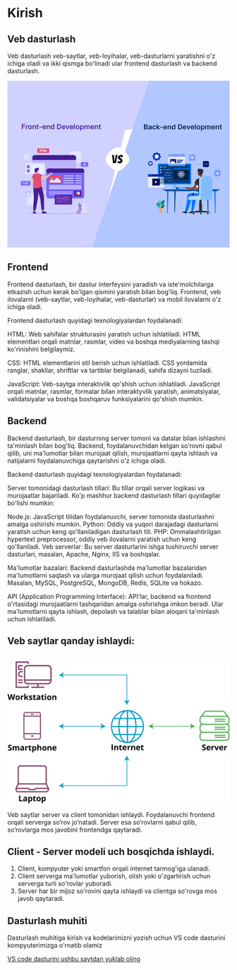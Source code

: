 # Kirish


## Veb dasturlash
Veb dasturlash veb-saytlar, veb-loyihalar, veb-dasturlarni yaratishni o'z ichiga oladi va ikki qismga bo'linadi ular frontend dasturlash va backend dasturlash.

<img src="./image.png">

## Frontend

Frontend dasturlash, bir dastur interfeysini yaradish va iste'molchilarga etkazish uchun kerak bo'lgan qismini yaratish bilan bog'liq. Frontend, veb ilovalarni (veb-saytlar, veb-loyihalar, veb-dasturlar) va mobil ilovalarni o'z ichiga oladi.

Frontend dasturlash quyidagi texnologiyalardan foydalanadi:

HTML: Web sahifalar strukturasini yaratish uchun ishlatiladi. HTML elementlari orqali matnlar, rasmlar, video va boshqa mediyalarning tashqi ko'rinishini belgilaymiz.

CSS: HTML elementlarini stil berish uchun ishlatiladi. CSS yordamida ranglar, shakllar, shriftlar va tartiblar belgilanadi, sahifa dizayni tuziladi.

JavaScript: Veb-saytga interaktivlik qo'shish uchun ishlatiladi. JavaScript orqali matnlar, rasmlar, formalar bilan interaktyvlik yaratish, animatsiyalar, validatsiyalar va boshqa boshqaruv funksiyalarini qo'shish mumkin.


## Backend
Backend dasturlash, bir dasturning server tomoni va datalar bilan ishlashini ta'minlash bilan bog'liq. Backend, foydalanuvchidan kelgan so'rovni qabul qilib, uni ma'lumotlar bilan murojaat qilish, murojaatlarni qayta ishlash va natijalarni foydalanuvchiga qaytarishni o'z ichiga oladi.

Backend dasturlash quyidagi texnologiyalardan foydalanadi:

Server tomonidagi dasturlash tillari: Bu tillar orqali server logikasi va murojaatlar bajariladi. Ko'p mashhur backend dasturlash tillari quyidagilar bo'lishi mumkin:

Node.js: JavaScript tilidan foydalanuvchi, server tomonida dasturlashni amalga oshirishi mumkin.
Python: Oddiy va yuqori darajadagi dasturlarni yaratish uchun keng qo'llaniladigan dasturlash tili.
PHP: Ommalashtirilgan hypertext preprocessor, oddiy veb ilovalarni yaratish uchun keng qo'llaniladi.
Veb serverlar: Bu server dasturlarini ishga tushiruvchi server dasturlari, masalan, Apache, Nginx, IIS va boshqalar.

Ma'lumotlar bazalari: Backend dasturlashda ma'lumotlar bazalaridan ma'lumotlarni saqlash va ularga murojaat qilish uchun foydalaniladi. Masalan, MySQL, PostgreSQL, MongoDB, Redis, SQLite va hokazo.

API (Application Programming Interface): API'lar, backend va frontend o'rtasidagi murojaatlarni tashqaridan amalga oshirishga imkon beradi. Ular ma'lumotlarni qayta ishlash, depolash va talablar bilan aloqani ta'minlash uchun ishlatiladi.

## Veb saytlar qanday ishlaydi:
<br />
<img src="./image-1.png" />

Veb saytlar server va client tomonidan ishlaydi. Foydalanuvchi frontend orqali serverga so’rov jo’natadi. Server esa so’rovlarni qabul qilib, so’rovlarga mos javobini frontendga qaytaradi.

## Client - Server modeli uch bosqichda ishlaydi.

1. Client, kompyuter yoki smartfon orqali internet tarmog'iga ulanadi.
2. Client serverga ma'lumotlar yuborish, olish yoki o'zgartirish uchun serverga turli so'rovlar yuboradi.
3. Server har bir mijoz so'rovini qayta ishlaydi va clientga so'rovga mos javob qaytaradi.

## Dasturlash muhiti

Dasturlash muhitiga kirish va kodelarimizni yozish uchun VS code dasturini kompyuterimizga o'rnatib olamiz

<a href="https://code.visualstudio.com/download" target="_blank">VS code dasturini ushbu saytdan yuklab oling</a>